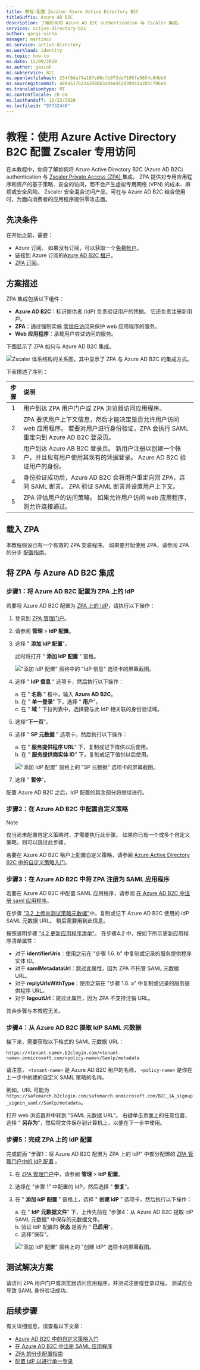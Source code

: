 ```yaml
---
title: 教程-配置 Zscaler Azure Active Directory B2C
titleSuffix: Azure AD B2C
description: 了解如何将 Azure AD B2C authentication 与 Zscaler 集成。
services: active-directory-b2c
author: gargi-sinha
manager: martinco
ms.service: active-directory
ms.workload: identity
ms.topic: how-to
ms.date: 12/09/2020
ms.author: gasinh
ms.subservice: B2C
ms.openlocfilehash: 254f8da74a187e88cfb973da7100fe5654c84bb6
ms.sourcegitcommit: a89a517622a3886b3a44ed42839d41a301c786e0
ms.translationtype: MT
ms.contentlocale: zh-CN
ms.lasthandoff: 12/22/2020
ms.locfileid: "97732440"
---
```

# <a name="tutorial-configure-zscaler-private-access-with-azure-active-directory-b2c"></a>教程：使用 Azure Active Directory B2C 配置 Zscaler 专用访问

在本教程中，你将了解如何将 Azure Active Directory B2C (Azure AD B2C) authentication 与 [Zscaler Private Access (ZPA) ](https://www.zscaler.com/products/zscaler-private-access)集成。 ZPA 提供对专用应用程序和资产的基于策略、安全的访问，而不会产生虚拟专用网络 (VPN) 的成本、麻烦或安全风险。 Zscaler 安全混合访问产品，可在与 Azure AD B2C 结合使用时，为面向消费者的应用程序提供零攻击面。

## <a name="prerequisites"></a>先决条件

在开始之前，需要：

- Azure 订阅。 如果没有订阅，可以获取一个[免费帐户](https://azure.microsoft.com/free/)。  
- 链接到 Azure 订阅的[Azure AD B2C 租户](https://docs.microsoft.com/azure/active-directory-b2c/tutorial-create-tenant)。  
- [ZPA 订阅](https://azuremarketplace.microsoft.com/marketplace/apps/aad.zscalerprivateaccess?tab=Overview)。

## <a name="scenario-description"></a>方案描述

ZPA 集成包括以下组件：

- **Azure AD B2C**：标识提供者 (IdP) 负责验证用户的凭据。 它还负责注册新用户。  
- **ZPA**：通过强制实施 [零信任访问](https://www.microsoft.com/security/blog/2018/12/17/zero-trust-part-1-identity-and-access-management/#:~:text=Azure%20Active%20Directory%20%28Azure%20AD%29%20provides%20the%20strong%2C,to%20express%20their%20access%20requirements%20in%20simple%20terms.)来保护 web 应用程序的服务。  
- **Web 应用程序**：承载用户尝试访问的服务。

下图显示了 ZPA 如何与 Azure AD B2C 集成。

![Zscaler 体系结构的关系图，其中显示了 ZPA 与 Azure AD B2C 的集成方式。](media/partner-zscaler/zscaler-architecture-diagram.png)

下表描述了序列：

|步骤 | 说明 |
| :-----:| :-----------|
| 1 | 用户到达 ZPA 用户门户或 ZPA 浏览器访问应用程序。
| 2 | ZPA 要求用户上下文信息，然后才能决定是否允许用户访问 web 应用程序。 若要对用户进行身份验证，ZPA 会执行 SAML 重定向到 Azure AD B2C 登录页。  
| 3 | 用户到达 Azure AB B2C 登录页。 新用户注册以创建一个帐户，并且现有用户使用其现有的凭据登录。 Azure AD B2C 验证用户的身份。
| 4 | 身份验证成功后，Azure AD B2C 会将用户重定向回 ZPA，连同 SAML 断言。 ZPA 验证 SAML 断言并设置用户上下文。
| 5 | ZPA 评估用户的访问策略。 如果允许用户访问 web 应用程序，则允许连接通过。

## <a name="onboard-to-zpa"></a>载入 ZPA

本教程假设已有一个有效的 ZPA 安装程序。 如果要开始使用 ZPA，请参阅 ZPA 的分步 [配置指南](https://help.zscaler.com/zpa/step-step-configuration-guide-zpa)。

## <a name="integrate-zpa-with-azure-ad-b2c"></a>将 ZPA 与 Azure AD B2C 集成

### <a name="step-1-configure-azure-ad-b2c-as-an-idp-on-zpa"></a>步骤1：将 Azure AD B2C 配置为 ZPA 上的 IdP

若要将 Azure AD B2C 配置为 [ZPA 上的 IdP](https://help.zscaler.com/zpa/configuring-idp-single-sign)，请执行以下操作：

1. 登录到 [ZPA 管理门户](https://admin.private.zscaler.com)。

1. 请参阅 **管理**  >  **IdP 配置**。

1. 选择 " **添加 IdP 配置**"。

   此时将打开 " **添加 IdP 配置** " 窗格。

   !["添加 IdP 配置" 窗格中的 "IdP 信息" 选项卡的屏幕截图。](media/partner-zscaler/add-idp-configuration.png)

1. 选择 " **IdP 信息** " 选项卡，然后执行以下操作：

   a. 在 " **名称** " 框中，输入 **Azure AD B2C**。  
   b. 在 " **单一登录**" 下，选择 " **用户**"。  
   c. 在 " **域** " 下拉列表中，选择要与此 IdP 相关联的身份验证域。

1. 选择“**下一页**”。

1. 选择 " **SP 元数据** " 选项卡，然后执行以下操作：

   a. 在 " **服务提供程序 URL**" 下，复制或记下值供以后使用。  
   b. 在 " **服务提供商实体 ID**" 下，复制或记下值供以后使用。

   !["添加 IdP 配置" 窗格上的 "SP 元数据" 选项卡的屏幕截图。](media/partner-zscaler/sp-metadata.png)

1. 选择 " **暂停**"。

配置 Azure AD B2C 之后，IdP 配置的其余部分将继续进行。

### <a name="step-2-configure-custom-policies-in-azure-ad-b2c"></a>步骤2：在 Azure AD B2C 中配置自定义策略

>[!Note]
>仅当尚未配置自定义策略时，才需要执行此步骤。 如果你已有一个或多个自定义策略，则可以跳过此步骤。

若要在 Azure AD B2C 租户上配置自定义策略，请参阅 [Azure Active Directory B2C 中的自定义策略入门](https://docs.microsoft.com/azure/active-directory-b2c/custom-policy-get-started)。

### <a name="step-3-register-zpa-as-a-saml-application-in-azure-ad-b2c"></a>步骤3：在 Azure AD B2C 中将 ZPA 注册为 SAML 应用程序

若要在 Azure AD B2C 中配置 SAML 应用程序，请参阅 [在 Azure AD B2C 中注册 saml 应用程序](https://docs.microsoft.com/azure/active-directory-b2c/connect-with-saml-service-providers)。 

在步骤 ["3.2 上传并测试策略元数据"](https://docs.microsoft.com/azure/active-directory-b2c/connect-with-saml-service-providers#32-upload-and-test-your-policy-metadata)中，复制或记下 Azure AD B2C 使用的 IdP SAML 元数据 URL。 稍后需要用到此信息。

按照说明步骤 ["4.2 更新应用程序清单"](https://docs.microsoft.com/azure/active-directory-b2c/connect-with-saml-service-providers#42-update-the-app-manifest)。 在步骤4.2 中，按如下所示更新应用程序清单属性：

- 对于 **identifierUris**：使用之前在 "步骤 1.6. b" 中复制或记录的服务提供程序实体 ID。  
- 对于 **samlMetadataUrl**：跳过此属性，因为 ZPA 不托管 SAML 元数据 URL。  
- 对于 **replyUrlsWithType**：使用之前在 "步骤 1.6. a" 中复制或记录的服务提供程序 URL。  
- 对于 **logoutUrl**：跳过此属性，因为 ZPA 不支持注销 URL。

其余步骤与本教程无关。

### <a name="step-4-extract-the-idp-saml-metadata-from-azure-ad-b2c"></a>步骤4：从 Azure AD B2C 提取 IdP SAML 元数据

接下来，需要获取以下格式的 SAML 元数据 URL：

```https://<tenant-name>.b2clogin.com/<tenant-name>.onmicrosoft.com/<policy-name>/Samlp/metadata```

请注意， `<tenant-name>` 是 Azure AD B2C 租户的名称， `<policy-name>` 是你在上一步中创建的自定义 SAML 策略的名称。

例如，URL 可能为 `https://safemarch.b2clogin.com/safemarch.onmicrosoft.com/B2C_1A_signup_signin_saml//Samlp/metadata`。

打开 web 浏览器并中转到 "SAML 元数据 URL"。 右键单击页面上的任意位置，选择 " **另存为**"，然后将文件保存到计算机上，以便在下一步中使用。

### <a name="step-5-complete-the-idp-configuration-on-zpa"></a>步骤5：完成 ZPA 上的 IdP 配置

完成前面 "步骤1：将 Azure AD B2C 配置为 ZPA 上的 IdP" 中部分配置的 [ZPA 管理门户中的 IdP 配置](https://help.zscaler.com/zpa/configuring-idp-single-sign) 。

1. 在 [ZPA 管理门户](https://admin.private.zscaler.com)中，请参阅 **管理**  >  **IdP 配置**。

1. 选择在 "步骤 1" 中配置的 IdP，然后选择 " **恢复**"。

1. 在 " **添加 IdP 配置** " 窗格上，选择 " **创建 IdP** " 选项卡，然后执行以下操作：

   a. 在 " **IdP 元数据文件**" 下，上传先前在 "步骤4：从 Azure AD B2C 提取 IdP SAML 元数据" 中保存的元数据文件。  
   b. 验证 IdP 配置的 **状态** 是否为 " **已启用**"。  
   c. 选择“保存”。

   !["添加 IdP 配置" 窗格上的 "创建 IdP" 选项卡的屏幕截图。](media/partner-zscaler/create-idp.png)

## <a name="test-the-solution"></a>测试解决方案

请访问 ZPA 用户门户或浏览器访问应用程序，并测试注册或登录过程。 测试应会导致 SAML 身份验证成功。

## <a name="next-steps"></a>后续步骤

有关详细信息，请查看以下文章：

- [Azure AD B2C 中的自定义策略入门](https://docs.microsoft.com/azure/active-directory-b2c/custom-policy-get-started)
- [在 Azure AD B2C 中注册 SAML 应用程序](https://docs.microsoft.com/azure/active-directory-b2c/connect-with-saml-service-providers)
- [ZPA 的分步配置指南](https://help.zscaler.com/zpa/step-step-configuration-guide-zpa)
- [配置 IdP 以进行单一登录](https://help.zscaler.com/zpa/configuring-idp-single-sign)
